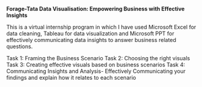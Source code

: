

**Forage-Tata Data Visualisation: Empowering Business with Effective Insights** 

This is a virtual internship program in which I have used Microsoft Excel for data cleaning, Tableau for data visualization and Microsoft PPT for effectively communicating data insights 
to answer business related questions.

 Task 1: Framing the Business Scenario
 Task 2: Choosing the right visuals
 Task 3: Creating effective visuals based on business scenarios
 Task 4: Communicating Insights and Analysis- Effectively Communicating your findings and explain how it relates to each scenario
 
    
